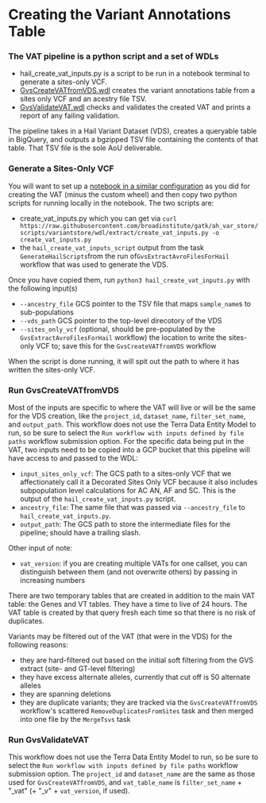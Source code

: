 # Creating the Variant Annotations Table

### The VAT pipeline is a python script and a set of WDLs

- hail_create_vat_inputs.py is a script to be run in a notebook terminal to generate a sites-only VCF.
- [GvsCreateVATfromVDS.wdl](/scripts/variantstore/wdl/GvsCreateVATfromVDS.wdl) creates the variant annotations table from a sites only VCF and an acestry file TSV.
- [GvsValidateVAT.wdl](/scripts/variantstore/variant_annotations_table/GvsValidateVAT.wdl) checks and validates the created VAT and prints a report of any failing validation.

The pipeline takes in a Hail Variant Dataset (VDS), creates a queryable table in BigQuery, and outputs a bgzipped TSV file containing the contents of that table. That TSV file is the sole AoU deliverable.

### Generate a Sites-Only VCF

You will want to set up a [notebook in a similar configuration](../docs/aou/vds/cluster/AoU%20Delta%20VDS%20Cluster%20Configuration.md) as you did for creating the VAT (minus the custom wheel) and then copy two python scripts for running locally in the notebook. The two scripts are:

* create_vat_inputs.py which you can get via `curl https://raw.githubusercontent.com/broadinstitute/gatk/ah_var_store/scripts/variantstore/wdl/extract/create_vat_inputs.py -o create_vat_inputs.py`
* the `hail_create_vat_inputs_script` output from the task `GenerateHailScripts`from the run of`GvsExtractAvroFilesForHail` workflow that was used to generate the VDS.

Once you have copied them, run `python3 hail_create_vat_inputs.py` with the following input(s)

* `--ancestry_file` GCS pointer to the TSV file that maps `sample_name`s to sub-populations
* `--vds_path` GCS pointer to the top-level direcotory of the VDS
* `--sites_only_vcf` (optional, should be pre-populated by the `GvsExtractAvroFilesForHail` workflow) the location to write the sites-only VCF to; save this for the `GvsCreateVATfromVDS` workflow

When the script is done running, it will spit out the path to where it has written the sites-only VCF.

### Run GvsCreateVATfromVDS

Most of the inputs are specific to where the VAT will live or will be the same for the VDS creation, like the `project_id`, `dataset_name`, `filter_set_name`, and `output_path`. This workflow does not use the Terra Data Entity Model to run, so be sure to select the `Run workflow with inputs defined by file paths` workflow submission option. For the specific data being put in the VAT, two inputs need to be copied into a GCP bucket that this pipeline will have access to and passed to the WDL:

- `input_sites_only_vcf`: The GCS path to a sites-only VCF that we affectionately call it a Decorated Sites Only VCF because it also includes subpopulation level calculations for AC AN, AF and SC. This is the output of the `hail_create_vat_inputs.py` script.
- `ancestry_file`: The same file that was passed via `--ancestry_file` to `hail_create_vat_inputs.py`.
- `output_path`: The GCS path to store the intermediate files for the pipeline; should have a trailing slash.

Other input of note:

- `vat_version`: if you are creating multiple VATs for one callset, you can distinguish between them (and not overwrite others) by passing in increasing numbers

There are two temporary tables that are created in addition to the main VAT table: the Genes and VT tables. They have a time to live of 24 hours.  The VAT table is created by that query fresh each time so that there is no risk of duplicates.

Variants may be filtered out of the VAT (that were in the VDS) for the following reasons:

- they are hard-filtered out based on the initial soft filtering from the GVS extract (site- and GT-level filtering)
- they have excess alternate alleles, currently that cut off is 50 alternate alleles
- they are spanning deletions
- they are duplicate variants; they are tracked via the `GvsCreateVATfromVDS` workflow's scattered `RemoveDuplicatesFromSites` task and then merged into one file by the `MergeTsvs` task

### Run GvsValidateVAT

This workflow does not use the Terra Data Entity Model to run, so be sure to select the `Run workflow with inputs defined by file paths` workflow submission option. The `project_id` and `dataset_name` are the same as those used for `GvsCreateVATfromVDS`, and `vat_table_name` is `filter_set_name` + "_vat" (+ "_v" + `vat_version`, if used).
